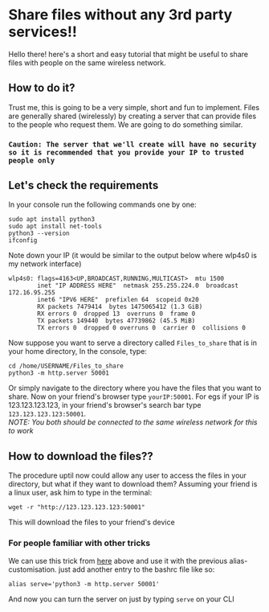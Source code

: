 # Share files without any 3rd party services!!
Hello there! here's a short and easy tutorial that might be useful to share files with people on the same wireless network.
## How to do it?
Trust me, this is going to be a very simple, short and fun to implement.
 Files are generally shared (wirelessly) by creating a server that can provide files to the people who request them. We are going to do something similar.

### `Caution: The server that we'll create will have no security so it is recommended that you provide your IP to trusted people only`

## Let's check the requirements
In your console run the following commands one by one:
```console
sudo apt install python3
sudo apt install net-tools
python3 --version
ifconfig
```
Note down your IP (it would be similar to the output below where wlp4s0 is my network interface)
```console
wlp4s0: flags=4163<UP,BROADCAST,RUNNING,MULTICAST>  mtu 1500
        inet "IP ADDRESS HERE"  netmask 255.255.224.0  broadcast 172.16.95.255
        inet6 "IPV6 HERE"  prefixlen 64  scopeid 0x20
        RX packets 7479414  bytes 1475065412 (1.3 GiB)
        RX errors 0  dropped 13  overruns 0  frame 0
        TX packets 149440  bytes 47739862 (45.5 MiB)
        TX errors 0  dropped 0 overruns 0  carrier 0  collisions 0
```
Now suppose you want to serve a directory called `Files_to_share` that is in your home directory, In the console, type:
``` console
cd /home/USERNAME/Files_to_share
python3 -m http.server 50001
```
Or simply navigate to the directory where you have the files that you want to share.
Now on your friend's browser type `yourIP:50001`. For egs if your IP is 123.123.123.123, in your friend's browser's search bar type `123.123.123.123:50001`.  
*NOTE: You both should be connected to the same wireless network for this to work*

## How to download the files??
The procedure uptil now could allow any user to access the files in your directory, but what if they want to download them? Assuming your friend is a linux user, ask him to type in the terminal:
```console
wget -r "http://123.123.123.123:50001"
```
This will download the files to your friend's device

### For people familiar with other tricks
We can use this trick from [here](/Linux/alias-shell-customization/) above and use it with the previous alias-customisation.
just add another entry to the bashrc file like so:
```console
alias serve='python3 -m http.server 50001'
```
And now you can turn the server on just by typing `serve` on your CLI
